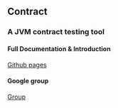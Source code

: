 ## Contract
### A JVM contract testing tool

#### Full Documentation & Introduction
[Github pages](http://harmingcola.github.io/contract/)

#### Google group
[Group](https://groups.google.com/forum/#!forum/seekay-contracts)


